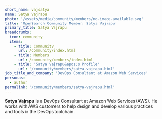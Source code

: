 ```yaml
---
short_name: vajsatya
name: Satya Vajrapu
photo: '/assets/media/community/members/no-image-available.svg'
title: 'OpenSearch Community Member: Satya Vajrapu'
primary_title: Satya Vajrapu
breadcrumbs:
  icon: community
  items:
    - title: Community
      url: /community/index.html
    - title: Members
      url: /community/members/index.html
    - title: 'Satya Vajrapu&apos;s Profile'
      url: '/community/members/satya-vajrapu.html'
job_title_and_company: 'DevOps Consultant at Amazon Web Services'
personas:
  - author
permalink: '/community/members/satya-vajrapu.html'
---
```


**Satya Vajrapu** is a DevOps Consultant at Amazon Web Services (AWS). He works with AWS customers to help design and develop various practices and tools in the DevOps toolchain.
